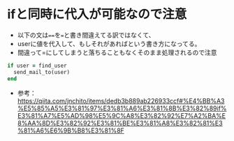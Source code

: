 # ifと同時に代入が可能なので注意
- 以下の文は`==`を`=`と書き間違えてる訳ではなくて、
- userに値を代入して、もしそれがあればという書き方になってる。
- 間違って=にしてしまうと落ちることもなくそのまま処理されるので注意
```ruby
if user = find_user
  send_mail_to(user)
end

```
- 参考：https://qiita.com/jnchito/items/dedb3b889ab226933ccf#%E4%BB%A3%E5%85%A5%E3%81%97%E3%81%A6%E3%81%8B%E3%82%89if%E3%81%A7%E5%AD%98%E5%9C%A8%E3%82%92%E7%A2%BA%E8%AA%8D%E3%82%92%E3%81%BE%E3%81%A8%E3%82%81%E3%81%A6%E6%9B%B8%E3%81%8F
